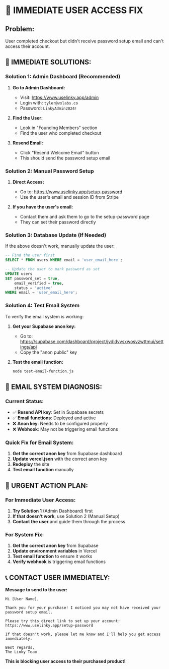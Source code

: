 # 🚨 IMMEDIATE USER ACCESS FIX

## **Problem:**
User completed checkout but didn't receive password setup email and can't access their account.

## **🔧 IMMEDIATE SOLUTIONS:**

### **Solution 1: Admin Dashboard (Recommended)**
1. **Go to Admin Dashboard:**
   - Visit: https://www.uselinky.app/admin
   - Login with: `tyler@vxlabs.co`
   - Password: `LinkyAdmin2024!`

2. **Find the User:**
   - Look in "Founding Members" section
   - Find the user who completed checkout

3. **Resend Email:**
   - Click "Resend Welcome Email" button
   - This should send the password setup email

### **Solution 2: Manual Password Setup**
1. **Direct Access:**
   - Go to: https://www.uselinky.app/setup-password
   - Use the user's email and session ID from Stripe

2. **If you have the user's email:**
   - Contact them and ask them to go to the setup-password page
   - They can set their password directly

### **Solution 3: Database Update (If Needed)**
If the above doesn't work, manually update the user:

```sql
-- Find the user first
SELECT * FROM users WHERE email = 'user_email_here';

-- Update the user to mark password as set
UPDATE users 
SET password_set = true, 
    email_verified = true,
    status = 'active'
WHERE email = 'user_email_here';
```

### **Solution 4: Test Email System**
To verify the email system is working:

1. **Get your Supabase anon key:**
   - Go to: https://supabase.com/dashboard/project/jydldvvsxwosyzwttmui/settings/api
   - Copy the "anon public" key

2. **Test the email function:**
   ```bash
   node test-email-function.js
   ```

## **📧 EMAIL SYSTEM DIAGNOSIS:**

### **Current Status:**
- ✅ **Resend API key**: Set in Supabase secrets
- ✅ **Email functions**: Deployed and active
- ❌ **Anon key**: Needs to be configured properly
- ❌ **Webhook**: May not be triggering email functions

### **Quick Fix for Email System:**
1. **Get the correct anon key** from Supabase dashboard
2. **Update vercel.json** with the correct anon key
3. **Redeploy** the site
4. **Test email function** manually

## **🚀 URGENT ACTION PLAN:**

### **For Immediate User Access:**
1. **Try Solution 1** (Admin Dashboard) first
2. **If that doesn't work**, use Solution 2 (Manual Setup)
3. **Contact the user** and guide them through the process

### **For System Fix:**
1. **Get the correct anon key** from Supabase
2. **Update environment variables** in Vercel
3. **Test email function** to ensure it works
4. **Verify webhook** is triggering email functions

## **📞 CONTACT USER IMMEDIATELY:**

**Message to send to the user:**
```
Hi [User Name],

Thank you for your purchase! I noticed you may not have received your password setup email.

Please try this direct link to set up your account:
https://www.uselinky.app/setup-password

If that doesn't work, please let me know and I'll help you get access immediately.

Best regards,
The Linky Team
```

**This is blocking user access to their purchased product!** 